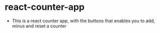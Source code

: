 # react-counter-app

- This is a react counter app, with the buttons that enables you to add, minus and reset a counter